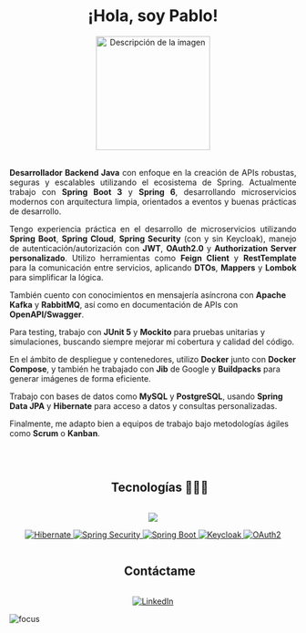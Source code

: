 <h1 align="center">¡Hola, soy Pablo!</h1>

<div align="center">
  <img src="https://github.com/user-attachments/assets/9d19c15a-1d10-4e57-93f1-8c6e27ab9d6f" width="200px" alt="Descripción de la imagen" />
</div>

<br/>

<p align="justify">
  <strong>Desarrollador Backend Java</strong> con enfoque en la creación de APIs robustas, seguras y escalables utilizando el ecosistema de Spring. Actualmente trabajo con <strong>Spring Boot 3</strong> y <strong>Spring 6</strong>, desarrollando microservicios modernos con arquitectura limpia, orientados a eventos y buenas prácticas de desarrollo.
</p>

<p align="justify">
Tengo experiencia práctica en el desarrollo de microservicios utilizando <strong>Spring Boot</strong>, <strong>Spring Cloud</strong>, <strong>Spring Security</strong> (con y sin Keycloak), manejo de autenticación/autorización con <strong>JWT</strong>, <strong>OAuth2.0</strong> y <strong>Authorization Server personalizado</strong>. Utilizo herramientas como <strong>Feign Client</strong> y <strong>RestTemplate</strong> para la comunicación entre servicios, aplicando <strong>DTOs</strong>, <strong>Mappers</strong> y <strong>Lombok</strong> para simplificar la lógica.

También cuento con conocimientos en mensajería asíncrona con <strong>Apache Kafka</strong> y <strong>RabbitMQ</strong>, así como en documentación de APIs con <strong>OpenAPI/Swagger</strong>.

Para testing, trabajo con <strong>JUnit 5</strong> y <strong>Mockito</strong> para pruebas unitarias y simulaciones, buscando siempre mejorar mi cobertura y calidad del código.

En el ámbito de despliegue y contenedores, utilizo <strong>Docker</strong> junto con <strong>Docker Compose</strong>, y también he trabajado con <strong>Jib</strong> de Google y <strong>Buildpacks</strong> para generar imágenes de forma eficiente.

Trabajo con bases de datos como <strong>MySQL</strong> y <strong>PostgreSQL</strong>, usando <strong>Spring Data JPA</strong> y <strong>Hibernate</strong> para acceso a datos y consultas personalizadas.

Finalmente, me adapto bien a equipos de trabajo bajo metodologías ágiles como <strong>Scrum</strong> o <strong>Kanban</strong>.
</p>



<!--h1 without bottom border-->
<!-- h1 without bottom border -->
<br />
<div id="user-content-toc">
  <ul align="center">
    <summary><h2 style="display: inline-block">Tecnologías 👨🏻‍💻</h2></summary>
  </ul>
</div>

<!-- Icons -->
<p align="center">
  <a href="https://skillicons.dev">
    <img src="https://skillicons.dev/icons?i=java,spring,git,github,docker,kafka,rabbitmq,idea,html,css,hibernate,mysql,postgresql,vscode,postman,eclipse&perline=10" />
  </a>
</p>

<!-- Extra badges -->
<p align="center">
  <a href="https://hibernate.org/" target="_blank"> 
    <img src="https://img.shields.io/badge/Hibernate-59666C.svg?style=for-the-badge&logo=hibernate&logoColor=white" alt="Hibernate" /> 
  </a>
  <a href="https://spring.io/projects/spring-security" target="_blank"> 
    <img src="https://img.shields.io/badge/Spring%20Security-6DB33F.svg?style=for-the-badge&logo=spring&logoColor=white" alt="Spring Security" /> 
  </a>
  <a href="https://spring.io/projects/spring-boot" target="_blank"> 
    <img src="https://img.shields.io/badge/Spring%20Boot-6DB33F.svg?style=for-the-badge&logo=springboot&logoColor=white" alt="Spring Boot" /> 
  </a>
  <a href="https://www.keycloak.org/" target="_blank">
    <img src="https://img.shields.io/badge/Keycloak-0071C1.svg?style=for-the-badge&logo=keycloak&logoColor=white" alt="Keycloak"/>
  </a>
  <a href="https://oauth.net/2/" target="_blank">
    <img src="https://img.shields.io/badge/OAuth2-286EF1?style=for-the-badge&logo=oauth&logoColor=white" alt="OAuth2"/>
  </a>
</p>

<div id="user-content-toc">
  <ul align="center">
    <summary><h2 style="display: inline-block">Contáctame</h2></summary>
  </ul>
</div>

<div style="margin-top:10px" align="center">
  <a href="https://www.linkedin.com/in/pablo-avila-olivar" target="_blank">
    <img src="https://img.shields.io/badge/LinkedIn-0A66C2.svg?style=for-the-badge&logo=linkedin&logoColor=white" alt="LinkedIn"/>
  </a>
</div>



![focus](https://img.shields.io/badge/backend-brightgreen)
<br />








